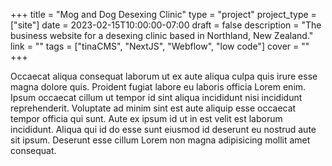 +++
title = "Mog and Dog Desexing Clinic"
type = "project"
project_type = ["site"]
date = 2023-02-15T10:00:00-07:00
draft = false
description = "The business website for a desexing clinic based in Northland, New Zealand."
link = ""
tags = ["tinaCMS", "NextJS", "Webflow", "low code"]
cover = ""
+++

Occaecat aliqua consequat laborum ut ex aute aliqua culpa quis irure esse magna dolore quis. Proident fugiat labore eu laboris officia Lorem enim. Ipsum occaecat cillum ut tempor id sint aliqua incididunt nisi incididunt reprehenderit. Voluptate ad minim sint est aute aliquip esse occaecat tempor officia qui sunt. Aute ex ipsum id ut in est velit est laborum incididunt. Aliqua qui id do esse sunt eiusmod id deserunt eu nostrud aute sit ipsum. Deserunt esse cillum Lorem non magna adipisicing mollit amet consequat.
